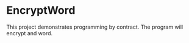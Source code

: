 # EncryptWord
This project demonstrates programming by contract. The program will encrypt and word. 
